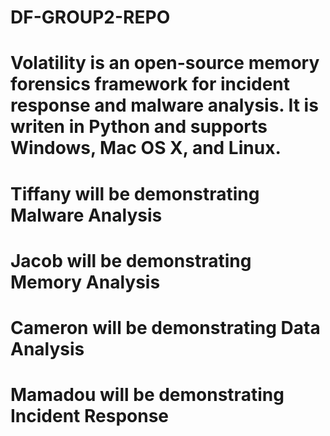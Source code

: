# DF-GROUP2-REPO
# Volatility is an open-source memory forensics framework for incident response and malware analysis. It is writen in Python and supports Windows, Mac OS X, and Linux. #

# Tiffany will be demonstrating Malware Analysis #

# Jacob will be demonstrating Memory Analysis #

# Cameron will be demonstrating Data Analysis #

# Mamadou will be demonstrating Incident Response #


